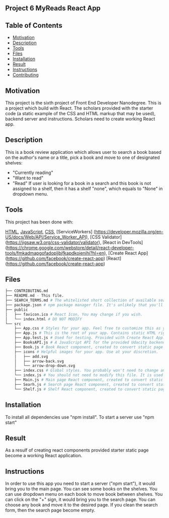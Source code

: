 ## Project 6 MyReads React App

## Table of Contents

* [Motivation](#motivation)
* [Description](#description)
* [Tools](#tools)
* [Files](#files)
* [Installation](#installation)
* [Result](#result)
* [Instructions](#instructions)
* [Contributing](#contributing)


## Motivation

This project is the sixth project of Front End Developer Nanodegree.
This is a project which build with React.
The scholars provided with the starter code (a static example of the CSS and HTML markup that may be used), backend server and instructions.
Scholars need to create working React app.

## Description

This is a book review application which allows user to search a book based on the author's name or a title, pick a book and move to one of designated shelves:
 - "Currently reading"
 - "Want to read"
 - "Read"
 If user is looking for a book in a search and this book is not assigned to a shelf, then it has a shelf "none", which equals to "None" in dropdown menu.

## Tools

This project has been done with:

 [HTML](https://developer.mozilla.org/en-US/docs/Glossary/HTML),
 [JavaScript](https://developer.mozilla.org/en-US/docs/Web/JavaScript),
 [CSS](https://developer.mozilla.org/en-US/docs/Glossary/CSS),
 [ServiceWorkers] (https://developer.mozilla.org/en-US/docs/Web/API/Service_Worker_API),
 [CSS Validator] (https://jigsaw.w3.org/css-validator/validator),
 [React in DevTools] (https://chrome.google.com/webstore/detail/react-developer-tools/fmkadmapgofadopljbjfkapdkoienihi?hl=en),
 [Create React App] (https://github.com/facebook/create-react-app)
 [React] (https://github.com/facebook/create-react-app)

## Files

```bash
├── CONTRIBUTING.md
├── README.md - This file.
├── SEARCH_TERMS.md # The whitelisted short collection of available search terms for you to use with your app.
├── package.json # npm package manager file. It's unlikely that you'll need to modify this.
├── public
│   ├── favicon.ico # React Icon, You may change if you wish.
│   └── index.html # DO NOT MODIFY
└── src
    ├── App.css # Styles for your app. Feel free to customize this as you desire.
    ├── App.js # This is the root of your app. Contains static HTML right now.
    ├── App.test.js # Used for testing. Provided with Create React App. Testing is encouraged, but not required.
    ├── BooksAPI.js # A JavaScript API for the provided Udacity backend. Instructions for the methods are below.
    ├── Book.js # Book React component, created to convert static page into react application
    ├── icons # Helpful images for your app. Use at your discretion.
    │   ├── add.svg
    │   ├── arrow-back.svg
    │   └── arrow-drop-down.svg
    ├── index.css # Global styles. You probably won't need to change anything here.
    └── index.js # You should not need to modify this file. It is used for DOM rendering only.
    ├── Main.js # Main page React component, created to convert static page into react application
    ├── Searh.js # Search page React component, created to convert static page into react application
    └── Shelf.js # Shelf React component, created to convert static page into react application

```

## Installation

To install all dependencies use "npm install".
To start a server use "npm start"


## Result

As a resulf of creating react components provided starter static page become a working React application.


## Instructions

In order to use this app you need to start a server ("npm start"), it would bring you to the main page.
You can see some books on the shelves.
You can use dropdown menu on each book to move book between shelves.
You can click on the "+" sign, it would bring you to the search page.
You can choose any book and move it to the desired page.
If you clean the search form, then the search page become empty.



